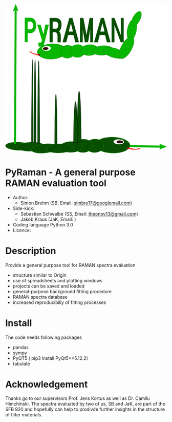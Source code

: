 ![GitHub Logo](/images/PyRAMAN_v1.png)

# PyRaman - A general purpose RAMAN evaluation tool 
  - Author:
    - Simon Brehm (SB, Email: simbre17@googlemail.com) 
  - Side-kick:
    - Sebastian Schwalbe (SS, Email: theonov13@gmail.com) 
    - Jakob Kraus (JaK, Email: ) 
  - Coding language Python 3.0 
  - Licence: 
# Description
Provide a general purpose tool for RAMAN spectra evaluation
  - structure similar to Origin 
  - use of spreadsheets and plotting windows
  - projects can be saved and loaded
  - general-purpose background fitting procedure 
  - RAMAN spectra database 
  - increased reproducibiliy of fitting processes 
# Install 
The code needs following packages 
  - pandas 
  - sympy
  - PyQT5 ( pip3 install PyQt5==5.12.2) 
  - tabulate  
# Acknowledgement 
Thanks go to our supervisors Prof. Jens Kortus as well as Dr. Camilu Himchinski. 
The spectra evaluated by two of us, SB and JaK, are part of the SFB 920 
and hopefully can help to prodivde further insights in the structure of 
filter materials. 
